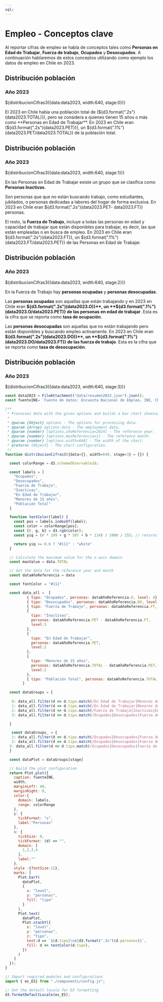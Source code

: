 ```yaml
---
sql:
---
```


# Empleo - Conceptos clave 


Al reportar cifras de empleo se habla de conceptos tales como **Personas en Edad de Trabajar**,  **Fuerza de trabajo**, **Ocupados** y **Desocupados**. A continuación hablaremos de estos conceptos utilizando como ejemplo los datos de empleo en Chile en 2023. 

<div class="card">
<h2>Distribución población</h2>
<h3>Año 2023</h3>
<div>${distribucionCifras3({data:data2023, width:640, stage:0})}</div>
</div><!--card-->

El 2023 en Chile había una población total de (${d3.format(".2s")(data2023.TOTAL)}), pero se considera a quienes tienen 15 años o más como **Personas en Edad de Trabajar**.  En 2023 en Chile eran (${d3.format(".2s")(data2023.PET)}), un ${d3.format(".1%")(data2023.PET/data2023.TOTAL)} de la población total.


<div class="card">
<h2>Distribución población</h2>
<h3>Año 2023</h3>
<div>${distribucionCifras3({data:data2023, width:640, stage:1})}</div>

</div><!--card-->


En las Personas en Edad de Trabajar existe un grupo que se clasifica como **Personas Inactivas**.  

Son personas que que no están buscando trabajo, como estudiantes, jubilados, o personas dedicadas a labores del hogar de forma exclusiva. En 2023 en Chile eran ${d3.format(".2s")(data2023.PET- data2023.FT)} personas.

El resto, la **Fuerza de Trabajo**, incluye a todas las personas en edad y capacidad de trabajar que están disponibles para trabajar, es decir, las que están empleadas o en busca de empleo. En 2023 en Chile eran ${d3.format(".2s")(data2023.FT)}, un ${d3.format(".1%")(data2023.FT/data2023.PET)} de las Personas en Edad de Trabajar.

<div class="card">
<h2>Distribución población</h2>
<h3>Año 2023</h3>
<div>${distribucionCifras3({data:data2023, width:640, stage:2})}</div>
</div><!--card-->


En la Fuerza de Trabajo hay **personas ocupadas** y **personas desocupadas**.

Las **personas ocupadas** son aquellas que están trabajando y en 2023 en Chile eran **${d3.format(".2s")(data2023.O)}**, un **${d3.format(".1%")(data2023.O/data2023.PET)} de las personas en edad de trabajar**.  Esta es la cifra que se reporta como **tasa de ocupación**.

Las **personas desocupadas** son aquellas que no están trabajando pero están disponibles y buscando empleo activamente. En 2023 en Chile eran **${d3.format(".2s")(data2023.DO)}**, un **${d3.format(".1%")(data2023.DO/data2023.FT)} de las fuerza de trabajo**. Esta es la cifra que se reporta como **tasa de desocupación**.

<div class="card">
<h2>Distribución población</h2>
<h3>Año 2023</h3>
<div>${distribucionCifras3({data:data2023, width:640, stage:3})}</div>
</div><!--card-->


```js
const data2023 = FileAttachment("data/resumen2023.json").json();
const fuenteINE= `Fuente de datos: Encuesta Nacional de Empleo, INE, Chile`;
``` 

```js
/**
 * Processes data with the given options and builds a bar chart showing the distribution of the population.
 * 
 * @param {Object} options - The options for processing data.
 * @param {Array} options.data - The employment data.
 * @param {number} [options.añoReferencia=2024] - The reference year.
 * @param {number} [options.mesReferencia=1] - The reference month.
 * @param {number} [options.width=640] - The width of the chart.
 * @returns {Object} - The chart configuration.
 */
function distribucionCifras3({data={}, width=640, stage=3} = {}) {

  const colorRange = d3.schemeObservable10;

  const labels = [
    "Ocupados",
    "Desocupados",
    "Fuerza de Trabajo",
    "Inactivas",
    "En Edad de Trabajar",
    "Menores de 15 años",
    "Población Total"
  ]

  function textColor(label) {
    const pos = labels.indexOf(label);
    const color = colorRange[pos];
    const {r, g, b} = d3.rgb(color);
    const yiq = (r * 299 + g * 587 + b * 114) / 1000 / 255; // returns values between 0 and 1

    return yiq >= 0.6 ? "#111" : "white"
  }

  // Calculate the maximum value for the x-axis domain
  const maxValue = data.TOTAL

  // Get the data for the reference year and month
  const dataAñoReferencia = data

  const fontColor = "#111"

  const data_all =  [
          { tipo: "Ocupados", personas: dataAñoReferencia.O, level: 4},
          { tipo: "Desocupados", personas: dataAñoReferencia.DO, level: 4 },
          { tipo: "Fuerza de Trabajo", personas: dataAñoReferencia.FT, level:3 },
          {
            tipo: "Inactivas",
            personas: dataAñoReferencia.PET - dataAñoReferencia.FT,
            level:3
          },
          {
            tipo: "En Edad de Trabajar",
            personas: dataAñoReferencia.PET,
            level:2
          },
          {
            tipo: "Menores de 15 años",
            personas: dataAñoReferencia.TOTAL - dataAñoReferencia.PET,
            level:2
          },
          { tipo: "Población Total", personas: dataAñoReferencia.TOTAL , level:1}
        ]

  const dataGroups = {
    
   0: data_all.filter(d => d.tipo.match(/En Edad de Trabajar|Menores de 15 años|Población Tota|Fuerza de Trabajo|Inactivas|Ocupados|Desocupados/)),
   1: data_all.filter(d => d.tipo.match(/En Edad de Trabajar|Menores de 15 años|Población Tota/)),
   2: data_all.filter(d => d.tipo.match(/Fuerza de Trabajo|Inactivas|En Edad de Trabajar/)),
   3: data_all.filter(d => d.tipo.match(/Ocupados|Desocupados|Fuerza de Trabajo/))

  }

   const dataGroups_ = {
   1: data_all.filter(d => d.tipo.match(/Ocupados|Desocupados|Fuerza de Trabajo/)),
   2: data_all.filter(d => d.tipo.match(/Ocupados|Desocupados|Fuerza de Trabajo|Inactivas|En Edad de Trabajar/)),
  3: data_all.filter(d => d.tipo.match(/Ocupados|Desocupados|Fuerza de Trabajo|Inactivas|En Edad de Trabajar|Menores de 15 años|Población Total/))
  }

  const dataPlot = dataGroups[stage]

  // Build the plot configuration
  return Plot.plot({
    caption: fuenteINE,
    width,
    marginLeft: 40,
    marginRight: 0,
    color:{
      domain: labels,
      range: colorRange
    },
    y: { 
      tickFormat: "s", 
      label:"Personas"
    },
    x: {
      tickSize: 0,
      tickFormat: (d) => "",
      domain: [
        1,2,3,4
      ],
      label:""
    },
    style :{fontSize:12},
    marks: [
      Plot.barY(
        dataPlot,
        {
          x: "level",
          y: "personas",
          fill: "tipo"
        }
      ),
      Plot.text(
        dataPlot,
        Plot.stackY({
          x: "level",
          y: "personas",
          z: "tipo",
          text:d => `${d.tipo}\n${d3.format(".3s")(d.personas)}`,
          fill: d => textColor(d.tipo),
        })
      )
    ]
  });
}

```

```js
// Import required modules and configurations
import { es_ES} from "./components/config.js";

// Set the default locale for D3 formatting
d3.formatDefaultLocale(es_ES);
```